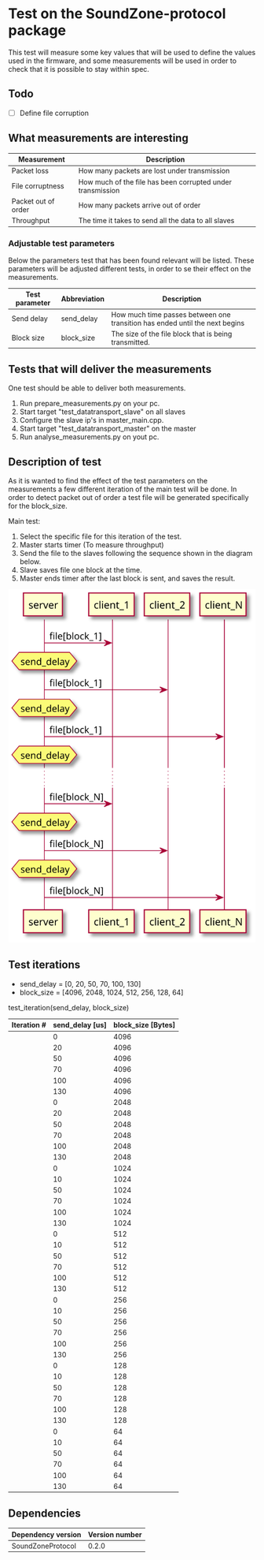 <!-- 
To compile puml use: (Assuming plantuml you are in the directory)
plantuml.jar -tsvg README.md -o diagrams
-->


# Test on the SoundZone-protocol package

This test will measure some key values that will be used to define the values used in the 
firmware, and some measurements will be used in order to check that it is possible to
stay within spec. 

## Todo
- [ ] Define file corruption

## What measurements are interesting

| Measurement | Description |
|---|---|
| Packet loss | How many packets are lost under transmission |
| File corruptness | How much of the file has been corrupted under transmission |
| Packet out of order | How many packets arrive out of order |
| Throughput | The time it takes to send all the data to all slaves |

### Adjustable test parameters

Below the parameters test that has been found relevant will be listed. 
These parameters will be adjusted different tests, in order to se their effect on 
the measurements.

| Test parameter | Abbreviation | Description |
|---|---|---|
| Send delay | send_delay | How much time passes between one transition has ended until the next begins |
| Block size | block_size | The size of the file block that is being transmitted. |

## Tests that will deliver the measurements

One test should be able to deliver both measurements.

1. Run prepare_measurements.py on your pc.
2. Start target "test_datatransport_slave" on all slaves
3. Configure the slave ip's in master_main.cpp.
4. Start target "test_datatransport_master" on the master
5. Run analyse_measurements.py on yout pc.

## Description of test

As it is wanted to find the effect of the test parameters on the measurements a few 
different iteration of the main test will be done. In order to detect packet out of order a test
file will be generated specifically for the block_size.

Main test:
1. Select the specific file for this iteration of the test.
2. Master starts timer (To measure throughput)
3. Send the file to the slaves following the sequence shown in the diagram below.
4. Slave saves file one block at the time.
5. Master ends timer after the last block is sent, and saves the result.

<!--
```
@startuml main_test_sequence
server -> client_1: file[block_1]
hnote over server : send_delay
server -> client_2: file[block_1]
hnote over server : send_delay
server -> client_N: file[block_1]
hnote over server : send_delay
...
server -> client_1: file[block_N]
hnote over server : send_delay
server -> client_2: file[block_N]
hnote over server : send_delay
server -> client_N: file[block_N]
@enduml
```
-->

![](diagrams/main_test_sequence.svg)

## Test iterations

* send_delay = [0, 20, 50, 70, 100, 130]
* block_size = [4096, 2048, 1024, 512, 256, 128, 64]

test_iteration(send_delay, block_size)

| Iteration # | send_delay [us] | block_size [Bytes] |
|---|---|---|
|  | 0 | 4096 |
|  | 20 | 4096 |
|  | 50 | 4096 |
|  | 70 | 4096 |
|  | 100 | 4096 |
|  | 130 | 4096 |
|  | 0 | 2048 |
|  | 20 | 2048 |
|  | 50 | 2048 |
|  | 70 | 2048 |
|  | 100 | 2048 |
|  | 130 | 2048 |
|  | 0 | 1024 |
|  | 10 | 1024 |
|  | 50 | 1024 |
|  | 70 | 1024 |
|  | 100 | 1024 |
|  | 130 | 1024 |
|  | 0 | 512 |
|  | 10 | 512 |
|  | 50 | 512 |
|  | 70 | 512 |
|  | 100 | 512 |
|  | 130 | 512 |
|  | 0 | 256 |
|  | 10 | 256 |
|  | 50 | 256 |
|  | 70 | 256 |
|  | 100 | 256 |
|  | 130 | 256 |
|  | 0 | 128 |
|  | 10 | 128 |
|  | 50 | 128 |
|  | 70 | 128 |
|  | 100 | 128 |
|  | 130 | 128 |
|  | 0 | 64 |
|  | 10 | 64 |
|  | 50 | 64 |
|  | 70 | 64 |
|  | 100 | 64 |
|  | 130 | 64 |

## Dependencies
| Dependency version | Version number |
|---|---|
|SoundZoneProtocol|0.2.0|
